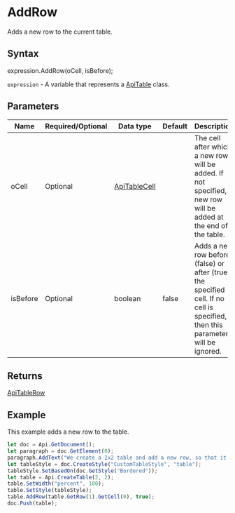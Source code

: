 # AddRow

Adds a new row to the current table.

## Syntax

expression.AddRow(oCell, isBefore);

`expression` - A variable that represents a [ApiTable](../ApiTable.md) class.

## Parameters

| **Name** | **Required/Optional** | **Data type** | **Default** | **Description** |
| ------------- | ------------- | ------------- | ------------- | ------------- |
| oCell | Optional | [ApiTableCell](../../ApiTableCell/ApiTableCell.md) |  | The cell after which a new row will be added. If not specified, a new row will be added at the end of the table. |
| isBefore | Optional | boolean | false | Adds a new row before (false) or after (true) the specified cell. If no cell is specified, then this parameter will be ignored. |

## Returns

[ApiTableRow](../../ApiTableRow/ApiTableRow.md)

## Example

This example adds a new row to the table.

```javascript
let doc = Api.GetDocument();
let paragraph = doc.GetElement(0);
paragraph.AddText("We create a 2x2 table and add a new row, so that it becomes 2x3:");
let tableStyle = doc.CreateStyle("CustomTableStyle", "table");
tableStyle.SetBasedOn(doc.GetStyle("Bordered"));
let table = Api.CreateTable(2, 2);
table.SetWidth("percent", 100);
table.SetStyle(tableStyle);
table.AddRow(table.GetRow(1).GetCell(0), true);
doc.Push(table);
```
